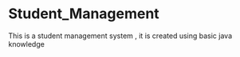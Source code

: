 # Student_Management
This is a student management system , it is created using basic java knowledge
